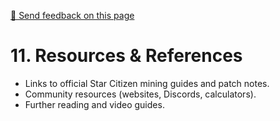 [💬 Send feedback on this page](https://github.com/codepic/StarCitizen.Mining.Mole/issues/new?template=feedback.yml&title=Feedback+on+ResourcesReferences.md&page=ResourcesReferences.md)

# 11. Resources & References

- Links to official Star Citizen mining guides and patch notes.
- Community resources (websites, Discords, calculators).
- Further reading and video guides.
